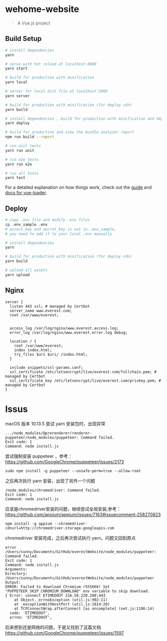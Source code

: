# wehome-website

> A Vue.js project

## Build Setup

``` bash
# install dependencies
yarn

# serve with hot reload at localhost:8080
yarn start

# build for production with minification
yarn local

# server for local dist file at localhost:5000
yarn server

# build for production with minification (for deploy cdn)
yarn build

# install dependencies , build for production with minification and deploy cdn
yarn deploy

# build for production and view the bundle analyzer report
npm run build --report

# run unit tests
yarn run unit

# run e2e tests
yarn run e2e

# run all tests
yarn test
```

For a detailed explanation on how things work, check out the [guide](http://vuejs-templates.github.io/webpack/) and [docs for vue-loader](http://vuejs.github.io/vue-loader).


## Deploy
```bash
# copy .env file and modify .env files
cp .env_sample .env
# access_key and secret_key is not in .env_sample,
# you need to add it to your local .env manually

# install dependencies
yarn

# build for production with minification (for deploy cdn)
yarn build

# upload all assets
yarn upload

```

## Nginx
```
server {
  listen 443 ssl; # managed by Certbot
  server_name www.everest.com;
  root /var/www/everest;


  access_log /var/log/nginx/www.everest.access.log;
  error_log /var/log/nginx/www.everest.error.log debug;

  location / {
    root /var/www/everest;
    index index.html;
    try_files $uri $uri/ /index.html;
  }

  include snippets/ssl-params.conf;
  ssl_certificate /etc/letsencrypt/live/everest.com/fullchain.pem; # managed by Certbot
  ssl_certificate_key /etc/letsencrypt/live/everest.com/privkey.pem; # managed by Certbot
}

```


# Issus
macOS 版本 10.13.5
尝试 yarn 安装包时，出现异常
```
.../node_modules/@prerenderer/renderer-puppeteer/node_modules/puppeteer: Command failed. 
Exit code: 1
Command: node install.js
```
尝试强制安装 puppeteer ，参考：https://github.com/GoogleChrome/puppeteer/issues/2173
```
sudo npm install -g puppeteer --unsafe-perm=true --allow-root
```
之后再次执行 yarn 安装，出现了另外一个问题
```
/node_modules/chromedriver: Command failed.
Exit code: 1
Command: node install.js
```
应该是chromedriver安装的问题，继续尝试全局安装,参考：https://github.com/appium/appium/issues/7163#issuecomment-258270823
```
npm install -g appium --chromedriver-cdnurl=http://chromedriver.storage.googleapis.com
```
chromedriver 安装完成，之后再次尝试执行 yarn，问题又回到原点
```
error /Users/sunny/Documents/GitHub/everestWebsite/node_modules/puppeteer: Command failed.
Exit code: 1
Command: node install.js
Arguments:
Directory: /Users/sunny/Documents/GitHub/everestWebsite/node_modules/puppeteer
Output:
ERROR: Failed to download Chromium r555668! Set "PUPPETEER_SKIP_CHROMIUM_DOWNLOAD" env variable to skip download.
{ Error: connect ETIMEDOUT 216.58.220.208:443
    at Object._errnoException (util.js:992:11)
    at _exceptionWithHostPort (util.js:1014:20)
    at TCPConnectWrap.afterConnect [as oncomplete] (net.js:1186:14)
  code: 'ETIMEDOUT',
  errno: 'ETIMEDOUT',
```
后来想到还是网络的问题，于是又找到了这篇文档
https://github.com/GoogleChrome/puppeteer/issues/1597